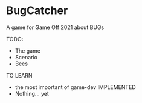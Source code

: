 # BugCatcher
A game for Game Off 2021 about BUGs

TODO:
* The game
* Scenario
* Bees

TO LEARN
* the most important of game-dev
IMPLEMENTED
* Nothing... yet
